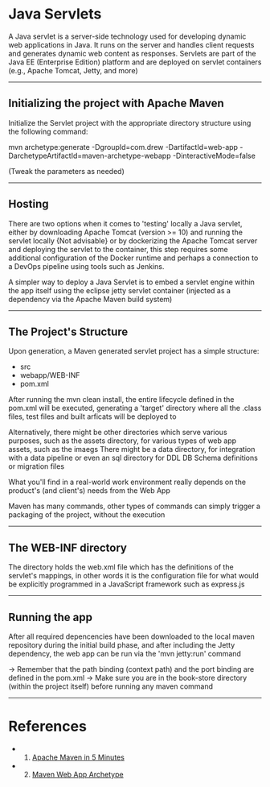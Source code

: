# Java Servlets

A Java servlet is a server-side technology used for developing dynamic web applications in Java. It runs on the server and handles client requests and generates dynamic web content as responses. Servlets are part of the Java EE (Enterprise Edition) platform and are deployed on servlet containers (e.g., Apache Tomcat, Jetty, and more)

----

## Initializing the project with Apache Maven


Initialize the Servlet project with the appropriate directory structure using the following command: 

mvn archetype:generate -DgroupId=com.drew -DartifactId=web-app -DarchetypeArtifactId=maven-archetype-webapp -DinteractiveMode=false

(Tweak the parameters as needed)

----

## Hosting

There are two options when it comes to 'testing' locally a Java servlet, either by downloading Apache Tomcat (version >= 10) and running the servlet locally {Not advisable} or by dockerizing the Apache Tomcat server and deploying the servlet to the container, this step requires some additional configuration of the Docker runtime and perhaps a connection to a DevOps pipeline using tools such as Jenkins.

A simpler way to deploy a Java Servlet is to embed a servlet engine within the app itself using the eclipse jetty servlet container (injected as a dependency via the Apache Maven build system)

----

## The Project's Structure

Upon generation, a Maven generated servlet project has a simple structure:

- src
- webapp/WEB-INF
- pom.xml

After running the mvn clean install, the entire lifecycle defined in the pom.xml will be executed, generating a 'target' directory where all the .class files, test files and built arficats will be deployed to

Alternatively, there might be other directories which serve various purposes, such as the assets directory, for various types of web app assets, such as the imaegs
There might be a data directory, for integration with a data pipeline or even an sql directory for DDL DB Schema definitions or migration files

What you'll find in a real-world work environment really depends on the product's (and client's) needs from the Web App

Maven has many commands, other types of commands can simply trigger a packaging of the project, without the execution

----

## The WEB-INF directory

The directory holds the web.xml file which has the definitions of the servlet's mappings, in other words it is the configuration file for what would be explicitly programmed in a JavaScript framework such as express.js

----

## Running the app

After all required depencencies have been downloaded to the local maven repository during the initial
build phase, and after including the Jetty dependency, the web app can be run via the 'mvn jetty:run' 
command

-> Remember that the path binding (context path) and the port binding are defined in the pom.xml
-> Make sure you are in the book-store directory (within the project itself) before running any maven command

----

# References

- 1) [Apache Maven in 5 Minutes](https://maven.apache.org/guides/getting-started/maven-in-five-minutes.html)
- 2) [Maven Web App Archetype](https://maven.apache.org/archetypes/maven-archetype-webapp/)
